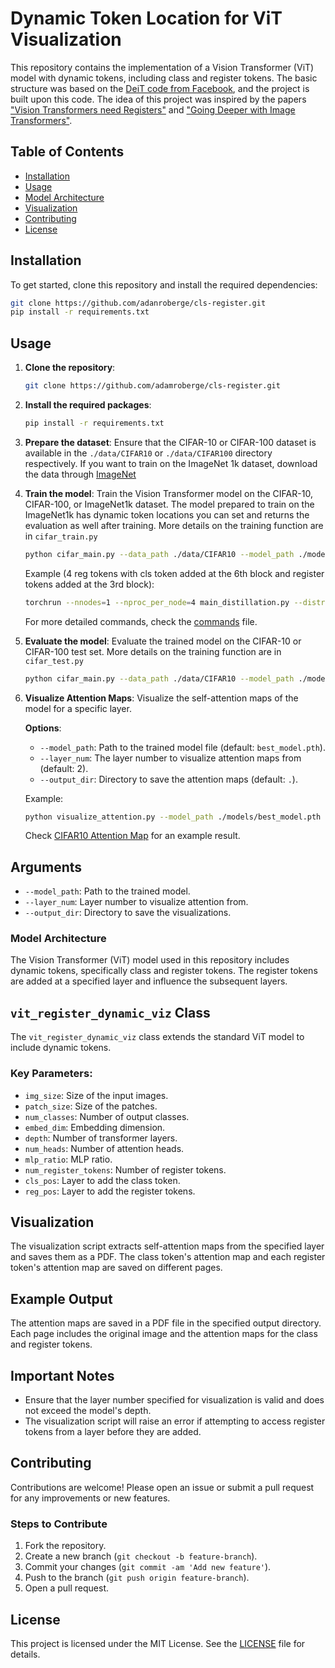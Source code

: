 # Dynamic Token Location for ViT Visualization

This repository contains the implementation of a Vision Transformer (ViT) model with dynamic tokens, including class and register tokens. The basic structure was based on the [DeiT code from Facebook](https://github.com/facebookresearch/deit), and the project is built upon this code. The idea of this project was inspired by the papers ["Vision Transformers need Registers"](https://arxiv.org/abs/2309.16588) and ["Going Deeper with Image Transformers"](https://arxiv.org/abs/2103.17239).

## Table of Contents

- [Installation](#installation)
- [Usage](#usage)
- [Model Architecture](#model-architecture)
- [Visualization](#visualization)
- [Contributing](#contributing)
- [License](#license)

## Installation

To get started, clone this repository and install the required dependencies:

```bash
git clone https://github.com/adanroberge/cls-register.git
pip install -r requirements.txt
```

## Usage

1. **Clone the repository**:
    ```bash
    git clone https://github.com/adamroberge/cls-register.git
    ```

2. **Install the required packages**:
    ```bash
    pip install -r requirements.txt
    ```

3. **Prepare the dataset**:
    Ensure that the CIFAR-10 or CIFAR-100 dataset is available in the `./data/CIFAR10` or `./data/CIFAR100` directory respectively. If you want to train on the ImageNet 1k dataset, download the data through [ImageNet](https://www.image-net.org/)

4. **Train the model**:
    Train the Vision Transformer model on the CIFAR-10, CIFAR-100, or ImageNet1k dataset. The model prepared to train on the ImageNet1k has dynamic token locations you can set and returns the evaluation as well after training.
    More details on the training function are in ```cifar_train.py```
    ```bash
    python cifar_main.py --data_path ./data/CIFAR10 --model_path ./models/best_model.pth
    ```
    Example (4 reg tokens with cls token added at the 6th block and register tokens added at the 3rd block):
    ```bash
    torchrun --nnodes=1 --nproc_per_node=4 main_distillation.py --distributed --num_reg 4 --cls_pos 6 --reg_pos 3
    ```
    For more detailed commands, check the [commands](commands.sh) file.

6. **Evaluate the model**:
    Evaluate the trained model on the CIFAR-10 or CIFAR-100 test set.
    More details on the training function are in ```cifar_test.py```
    ```bash
    python cifar_main.py --data_path ./data/CIFAR10 --model_path ./models/best_model.pth
    ```

8. **Visualize Attention Maps**:
    Visualize the self-attention maps of the model for a specific layer.

    **Options**:
    - `--model_path`: Path to the trained model file (default: `best_model.pth`).
    - `--layer_num`: The layer number to visualize attention maps from (default: 2).
    - `--output_dir`: Directory to save the attention maps (default: `.`).

    Example:
    ```bash
    python visualize_attention.py --model_path ./models/best_model.pth --layer_num 5 --output_dir ./attention_maps
    ```
    Check [CIFAR10 Attention Map](cifar10_attention_maps.pdf) for an example result.

## Arguments

- `--model_path`: Path to the trained model.
- `--layer_num`: Layer number to visualize attention from.
- `--output_dir`: Directory to save the visualizations.


### Model Architecture

The Vision Transformer (ViT) model used in this repository includes dynamic tokens, specifically class and register tokens. The register tokens are added at a specified layer and influence the subsequent layers.


## `vit_register_dynamic_viz` Class

The `vit_register_dynamic_viz` class extends the standard ViT model to include dynamic tokens.

### Key Parameters:
- `img_size`: Size of the input images.
- `patch_size`: Size of the patches.
- `num_classes`: Number of output classes.
- `embed_dim`: Embedding dimension.
- `depth`: Number of transformer layers.
- `num_heads`: Number of attention heads.
- `mlp_ratio`: MLP ratio.
- `num_register_tokens`: Number of register tokens.
- `cls_pos`: Layer to add the class token.
- `reg_pos`: Layer to add the register tokens.


## Visualization

The visualization script extracts self-attention maps from the specified layer and saves them as a PDF. The class token's attention map and each register token's attention map are saved on different pages.


## Example Output

The attention maps are saved in a PDF file in the specified output directory. Each page includes the original image and the attention maps for the class and register tokens.


## Important Notes

- Ensure that the layer number specified for visualization is valid and does not exceed the model's depth.
- The visualization script will raise an error if attempting to access register tokens from a layer before they are added.


## Contributing

Contributions are welcome! Please open an issue or submit a pull request for any improvements or new features.

### Steps to Contribute
1. Fork the repository.
2. Create a new branch (`git checkout -b feature-branch`).
3. Commit your changes (`git commit -am 'Add new feature'`).
4. Push to the branch (`git push origin feature-branch`).
5. Open a pull request.


## License

This project is licensed under the MIT License. See the [LICENSE](LICENSE) file for details.

